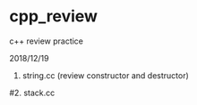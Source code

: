 # cpp_review
c++ review practice

2018/12/19 
1. string.cc (review constructor and destructor)

#2. stack.cc
